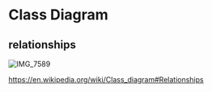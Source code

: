 # Class Diagram

## relationships

![IMG_7589](https://github.com/lz2510/TechInterview/assets/1209204/d082d423-5537-4e41-a84e-7d966b36cd8c)

https://en.wikipedia.org/wiki/Class_diagram#Relationships
